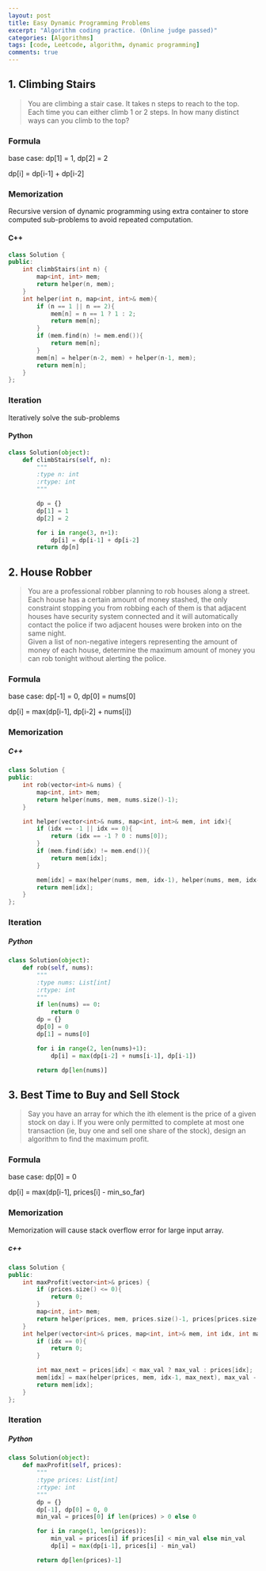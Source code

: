 ```yaml
---
layout: post
title: Easy Dynamic Programming Problems
excerpt: "Algorithm coding practice. (Online judge passed)"
categories: [Algorithms]
tags: [code, Leetcode, algorithm, dynamic programming]
comments: true
---
```


## 1. Climbing Stairs

> You are climbing a stair case. It takes n steps to reach to the top.  
Each time you can either climb 1 or 2 steps. In how many distinct ways can you climb to the top?


### Formula

base case: dp[1] = 1, dp[2] = 2

dp[i] = dp[i-1] + dp[i-2]

### Memorization

Recursive version of dynamic programming using extra container to store computed sub-problems to avoid repeated computation.

#### C++

```c++
class Solution {
public:
    int climbStairs(int n) {
        map<int, int> mem;
        return helper(n, mem);
    }
    int helper(int n, map<int, int>& mem){
        if (n == 1 || n == 2){
            mem[n] = n == 1 ? 1 : 2;
            return mem[n];
        }
        if (mem.find(n) != mem.end()){
            return mem[n];
        }
        mem[n] = helper(n-2, mem) + helper(n-1, mem);
        return mem[n];
    }
};
```

### Iteration

Iteratively solve the sub-problems

#### Python

```python
class Solution(object):
    def climbStairs(self, n):
        """
        :type n: int
        :rtype: int
        """

        dp = {}
        dp[1] = 1
        dp[2] = 2

        for i in range(3, n+1):
            dp[i] = dp[i-1] + dp[i-2]
        return dp[n]

```


## 2. House Robber

> You are a professional robber planning to rob houses along a street. Each house has a certain amount of money stashed, the only constraint stopping you from robbing each of them is that adjacent houses have security system connected and it will automatically contact the police if two adjacent houses were broken into on the same night.  
Given a list of non-negative integers representing the amount of money of each house, determine the maximum amount of money you can rob tonight without alerting the police.


### Formula

base case: dp[-1] = 0, dp[0] = nums[0]

dp[i] = max(dp[i-1], dp[i-2] + nums[i])

### Memorization

##### C++
```c++
class Solution {
public:
    int rob(vector<int>& nums) {
        map<int, int> mem;
        return helper(nums, mem, nums.size()-1);
    }

    int helper(vector<int>& nums, map<int, int>& mem, int idx){
        if (idx == -1 || idx == 0){
            return (idx == -1 ? 0 : nums[0]);
        }
        if (mem.find(idx) != mem.end()){
            return mem[idx];
        }

        mem[idx] = max(helper(nums, mem, idx-1), helper(nums, mem, idx-2) + nums[idx]);
        return mem[idx];
    }
};
```


### Iteration


##### Python
```python
class Solution(object):
    def rob(self, nums):
        """
        :type nums: List[int]
        :rtype: int
        """
        if len(nums) == 0:
            return 0
        dp = {}
        dp[0] = 0
        dp[1] = nums[0]

        for i in range(2, len(nums)+1):
            dp[i] = max(dp[i-2] + nums[i-1], dp[i-1])

        return dp[len(nums)]

```


## 3. Best Time to Buy and Sell Stock

> Say you have an array for which the ith element is the price of a given stock on day i.
If you were only permitted to complete at most one transaction (ie, buy one and sell one share of the stock), design an algorithm to find the maximum profit.


### Formula

base case: dp[0] = 0

dp[i] = max(dp[i-1], prices[i] - min_so_far)


### Memorization

Memorization will cause stack overflow error for large input array.

##### c++
```c++
class Solution {
public:
    int maxProfit(vector<int>& prices) {
        if (prices.size() <= 0){
            return 0;
        }
        map<int, int> mem;
        return helper(prices, mem, prices.size()-1, prices[prices.size()-1]);
    }
    int helper(vector<int>& prices, map<int, int>& mem, int idx, int max_val){
        if (idx == 0){
            return 0;
        }

        int max_next = prices[idx] < max_val ? max_val : prices[idx];
        mem[idx] = max(helper(prices, mem, idx-1, max_next), max_val - prices[idx]);
        return mem[idx];
    }
};
```


### Iteration

##### Python
```python
class Solution(object):
    def maxProfit(self, prices):
        """
        :type prices: List[int]
        :rtype: int
        """
        dp = {}
        dp[-1], dp[0] = 0, 0
        min_val = prices[0] if len(prices) > 0 else 0

        for i in range(1, len(prices)):
            min_val = prices[i] if prices[i] < min_val else min_val
            dp[i] = max(dp[i-1], prices[i] - min_val)

        return dp[len(prices)-1]
```
